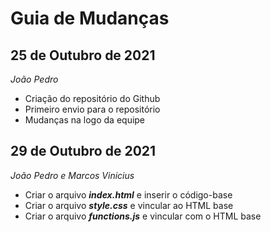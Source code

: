 # Guia de Mudanças

## 25 de Outubro de 2021

_João Pedro_

- Criação do repositório do Github
- Primeiro envio para o repositório
- Mudanças na logo da equipe 

## 29 de Outubro de 2021
_João Pedro e Marcos Vinicius_

- Criar o arquivo ***index.html*** e inserir o código-base
- Criar o arquivo ***style.css*** e vincular ao HTML base
- Criar o arquivo ***functions.js*** e vincular com o HTML base